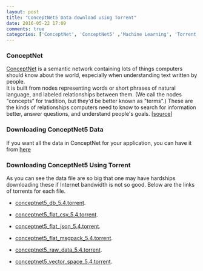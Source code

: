```yaml
---
layout: post
title: "ConceptNet5 Data download using Torrent"
date: 2016-05-22 17:09
comments: true
categories: ['ConceptNet', 'ConceptNet5' ,'Machine Learning', 'Torrent', 'ConceptNet5 Torrents','ConceptNet Torrents']
---
```

### **ConceptNet**
<a href='http://conceptnet5.media.mit.edu/' target="_blank">ConceptNet</a> is a semantic network containing lots of things computers should know about the world, especially when understanding text written by people.  
It is built from nodes representing words or short phrases of natural language, and labeled relationships between them. (We call the nodes "concepts" for tradition, but they'd be better known as "terms".) These are the kinds of relationships computers need to know to search for information better, answer questions, and understand people's goals. [<a href='http://conceptnet5.media.mit.edu/'>source</a>]

### **Downloading ConceptNet5 Data**
If you want all the data in ConceptNet for your application, you can have it from <a href='http://conceptnet5.media.mit.edu/downloads'>here</a>

### **Downloading ConceptNet5 Using Torrent**
As you can see the data file are so big that one may have hardships downloading these if Internet bandwidth is not so good.
Below are the links of torrents for each file.

*   <a href="https://github.com/kapoorabhish/kapoorabhish.github.com/blob/source/source/conceptnet5_torrents/conceptnet5_db_5.4.torrent?raw=true">conceptnet5_db_5.4.torrent</a>.

*   <a href="https://github.com/kapoorabhish/kapoorabhish.github.com/blob/source/source/conceptnet5_torrents/conceptnet5_flat_csv_5.4.torrent?raw=true">conceptnet5_flat_csv_5.4.torrent</a>.

*   <a href="https://github.com/kapoorabhish/kapoorabhish.github.com/blob/source/source/conceptnet5_torrents/conceptnet5_flat_json_5.4.torrent?raw=true">conceptnet5_flat_json_5.4.torrent</a>.

*   <a href="https://github.com/kapoorabhish/kapoorabhish.github.com/blob/source/source/conceptnet5_torrents/conceptnet5_flat_msgpack_5.4.torrent?raw=true">conceptnet5_flat_msgpack_5.4.torrent</a>.

*   <a href="https://github.com/kapoorabhish/kapoorabhish.github.com/blob/source/source/conceptnet5_torrents/conceptnet5_raw_data_5.4.torrent?raw=true">conceptnet5_raw_data_5.4.torrent</a>.

*   <a href="https://github.com/kapoorabhish/kapoorabhish.github.com/blob/source/source/conceptnet5_torrents/conceptnet5_vector_space_5.4.torrent?raw=true">conceptnet5_vector_space_5.4.torrent</a>.
